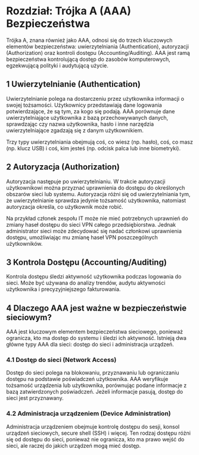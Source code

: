 # Rozdział: Trójka A (AAA) Bezpieczeństwa

Trójka A, znana również jako AAA, odnosi się do trzech kluczowych elementów bezpieczeństwa: uwierzytelniania (Authentication), autoryzacji (Authorization) oraz kontroli dostępu (Accounting/Auditing). AAA jest ramą bezpieczeństwa kontrolującą dostęp do zasobów komputerowych, egzekwującą polityki i audytującą użycie.

## 1 Uwierzytelnianie (Authentication)

Uwierzytelnianie polega na dostarczeniu przez użytkownika informacji o swojej tożsamości. Użytkownicy przedstawiają dane logowania potwierdzające, że są tym, za kogo się podają. AAA porównuje dane uwierzytelniające użytkownika z bazą przechowywanych danych, sprawdzając czy nazwa użytkownika, hasło i inne narzędzia uwierzytelniające zgadzają się z danym użytkownikiem.

Trzy typy uwierzytelniania obejmują coś, co wiesz (np. hasło), coś, co masz (np. klucz USB) i coś, kim jesteś (np. odcisk palca lub inne biometryki).

## 2 Autoryzacja (Authorization)

Autoryzacja następuje po uwierzytelnianiu. W trakcie autoryzacji użytkownikowi można przyznać uprawnienia do dostępu do określonych obszarów sieci lub systemu. Autoryzacja różni się od uwierzytelniania tym, że uwierzytelnianie sprawdza jedynie tożsamość użytkownika, natomiast autoryzacja określa, co użytkownik może robić.

Na przykład członek zespołu IT może nie mieć potrzebnych uprawnień do zmiany haseł dostępu do sieci VPN całego przedsiębiorstwa. Jednak administrator sieci może zdecydować się nadać członkowi uprawnienia dostępu, umożliwiając mu zmianę haseł VPN poszczególnych użytkowników.

## 3 Kontrola Dostępu (Accounting/Auditing)

Kontrola dostępu śledzi aktywność użytkownika podczas logowania do sieci. Może być używana do analizy trendów, audytu aktywności użytkownika i precyzyjniejszego fakturowania.

## 4 Dlaczego AAA jest ważne w bezpieczeństwie sieciowym?

AAA jest kluczowym elementem bezpieczeństwa sieciowego, ponieważ ogranicza, kto ma dostęp do systemu i śledzi ich aktywność. Istnieją dwa główne typy AAA dla sieci: dostęp do sieci i administracja urządzeń.

### 4.1 Dostęp do sieci (Network Access)

Dostęp do sieci polega na blokowaniu, przyznawaniu lub ograniczaniu dostępu na podstawie poświadczeń użytkownika. AAA weryfikuje tożsamość urządzenia lub użytkownika, porównując podane informacje z bazą zatwierdzonych poświadczeń. Jeżeli informacje pasują, dostęp do sieci jest przyznawany.

### 4.2 Administracja urządzeniem (Device Administration)

Administracja urządzeniem obejmuje kontrolę dostępu do sesji, konsol urządzeń sieciowych, secure shell (SSH) i więcej. Ten rodzaj dostępu różni się od dostępu do sieci, ponieważ nie ogranicza, kto ma prawo wejść do sieci, ale raczej do jakich urządzeń mogą mieć dostęp.